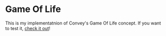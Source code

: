 # Game Of Life
This is my implementatnion of Convey's Game Of Life concept.
If you want to test it, [check it out][1]!

[1]:  https://ph0enixkm.github.io/GameOfLife/ "Game Of Life"
